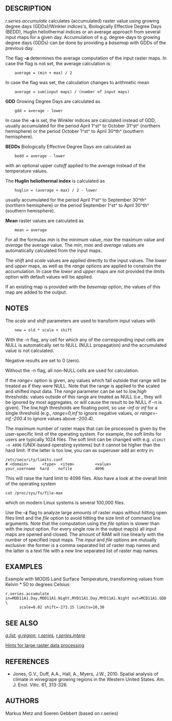 ## DESCRIPTION

*r.series.accumulate* calculates (accumulated) raster value using
growing degree days (GDDs)/Winkler indices\'s, Biologically Effective
Degree Days (BEDD), Huglin heliothermal indices or an average approach
from several input maps for a given day. Accumulation of e.g.
degree-days to growing degree days (GDDs) can be done by providing a
*basemap* with GDDs of the previous day.

The flag **-a** determines the average computation of the input raster
maps. In case the flag is not set, the average calculation is:

```
    average = (min + max) / 2
```

In case the flag was set, the calculation changes to arithmetic mean

```
    average = sum(input maps) / (number of input maps)
```

**GDD** Growing Degree Days are calculated as

```
    gdd = average - lower
```

In case the **-a** is set, the Winkler indices are calculated instead of
GDD, usually accumulated for the period April 1^st^ to October 31^st^
(northern hemisphere) or the period October 1^st^ to April 30^th^
(southern hemisphere).

**BEDDs** Biologically Effective Degree Days are calculated as

```
    bedd = average - lower
```

with an optional upper *cutoff* applied to the average instead of the
temperature values.

The **Huglin heliothermal index** is calculated as

```
    huglin = (average + max) / 2 - lower
```

usually accumulated for the period April 1^st^ to September 30^th^
(northern hemisphere) or the period September 1^st^ to April 30^th^
(southern hemisphere).

**Mean** raster values are calculated as

```
    mean = average
```

For all the formulas *min* is the minimum value, *max* the maximum value
and *average* the average value. The *min*, *max* and *average* values
are automatically calculated from the input maps.

The *shift* and *scale* values are applied directly to the input values.
The *lower* and *upper* maps, as well as the *range* options are applied
to constrain the accumulation. In case the *lower* and *upper* maps are
not provided the *limits* option with default values will be applied.

If an existing map is provided with the *basemap* option, the values of
this map are added to the output.

## NOTES

The *scale* and *shift* parameters are used to transform input values
with

```
    new = old * scale + shift
```

With the *-n* flag, any cell for which any of the corresponding input
cells are NULL is automatically set to NULL (NULL propagation) and the
accumulated value is not calculated.

Negative results are set to 0 (zero).

Without the *-n* flag, all non-NULL cells are used for calculation.

If the *range=* option is given, any values which fall outside that
range will be treated as if they were NULL. Note that the range is
applied to the scaled and shifted input data. The *range* parameter can
be set to *low,high* thresholds: values outside of this range are
treated as NULL (i.e., they will be ignored by most aggregates, or will
cause the result to be NULL if -n is given). The *low,high* thresholds
are floating point, so use *-inf* or *inf* for a single threshold (e.g.,
*range=0,inf* to ignore negative values, or *range=-inf,-200.4* to
ignore values above -200.4).

The maximum number of raster maps that can be processed is given by the
user-specific limit of the operating system. For example, the soft
limits for users are typically 1024 files. The soft limit can be changed
with e.g. `ulimit -n 4096` (UNIX-based operating systems) but it cannot
be higher than the hard limit. If the latter is too low, you can as
superuser add an entry in:

```
/etc/security/limits.conf
# <domain>      <type>  <item>         <value>
your_username  hard    nofile          4096
```

This will raise the hard limit to 4096 files. Also have a look at the
overall limit of the operating system

```
cat /proc/sys/fs/file-max
```

which on modern Linux systems is several 100,000 files.

Use the **-z** flag to analyze large amounts of raster maps without
hitting open files limit and the *file* option to avoid hitting the size
limit of command line arguments. Note that the computation using the
*file* option is slower than with the *input* option. For every single
row in the output map(s) all input maps are opened and closed. The
amount of RAM will rise linearly with the number of specified input
maps. The *input* and *file* options are mutually exclusive: the former
is a comma separated list of raster map names and the latter is a text
file with a new line separated list of raster map names.

## EXAMPLES

Example with MODIS Land Surface Temperature, transforming values from
Kelvin \* 50 to degrees Celsius:

```
r.series.accumulate in=MOD11A1.Day,MOD11A1.Night,MYD11A1.Day,MYD11A1.Night out=MCD11A1.GDD \
      scale=0.02 shift=-273.15 limits=10,30
```

## SEE ALSO

*[g.list](g.list.html), [g.region](g.region.html),
[r.series](r.series.html), [r.series.interp](r.series.interp.html)*

[Hints for large raster data
processing](https://grasswiki.osgeo.org/wiki/Large_raster_data_processing)

## REFERENCES

-   Jones, G.V., Duff, A.A., Hall, A., Myers, J.W., 2010. Spatial
    analysis of climate in winegrape growing regions in the Western
    United States. Am. J. Enol. Vitic. 61, 313-326.

## AUTHORS

Markus Metz and Soeren Gebbert (based on r.series)
